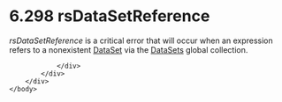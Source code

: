 <html dir="LTR" xmlns:mshelp="http://msdn.microsoft.com/mshelp" xmlns:ddue="http://ddue.schemas.microsoft.com/authoring/2003/5" xmlns:xlink="http://www.w3.org/1999/xlink" xmlns:tool="http://www.microsoft.com/tooltip">
    <head>
        <meta http-equiv="Content-Type" content="text/html; CHARSET=utf-8"></meta>
        <meta name="save" content="history"></meta>
        <title>6.298 rsDataSetReference</title>
        <xml>
            <mshelp:toctitle title="6.298 rsDataSetReference"></mshelp:toctitle>
            <mshelp:rltitle title="[MS-RDL]: rsDataSetReference"></mshelp:rltitle>
            <mshelp:keyword index="A" term="aafe9684-94ee-4592-aece-280f9fe20afc"></mshelp:keyword>
            <mshelp:attr name="DCSext.ContentType" value="open specification"></mshelp:attr>
            <mshelp:attr name="AssetID" value="aafe9684-94ee-4592-aece-280f9fe20afc"></mshelp:attr>
            <mshelp:attr name="TopicType" value="kbRef"></mshelp:attr>
            <mshelp:attr name="DCSext.Title" value="[MS-RDL]: rsDataSetReference" />
        </xml>
    </head>
    <body>
        <div id="header">
            <h1 class="heading">6.298 rsDataSetReference</h1>
        </div>
        <div id="mainSection">
            <div id="mainBody">
                <div id="allHistory" class="saveHistory"></div>
                <div id="sectionSection0" class="section" name="collapseableSection">
                    

<p><i>rsDataSetReference</i> is a critical error that will
occur when an expression refers to a nonexistent <a href="a14782b0-2e2f-4305-83a3-3de3fd750b6a.md">DataSet</a> via the <a href="8a8301cb-c9b3-48ca-84fb-03e8724f959f.md">DataSets</a> global
collection.</p>


                </div>
            </div>
        </div>
    </body>
</html>